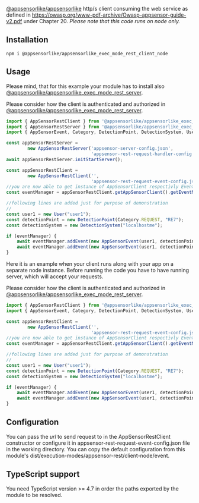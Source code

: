 [@appsensorlike/appsensorlike](https://www.npmjs.com/package/@appsensorlike/appsensorlike)  http/s client consuming the web service as defined in https://owasp.org/www-pdf-archive/Owasp-appsensor-guide-v2.pdf under Chapter 20. 
*Please note that this code runs on node only.*


Installation
 ---
 `````
 npm i @appsensorlike/appsensorlike_exec_mode_rest_client_node
 `````


Usage
---
Please mind, that for this example your module has to install also [@appsensorlike/appsensorlike_exec_mode_rest_server](https://www.npmjs.com/package/@appsensorlike/appsensorlike_exec_mode_rest_server).

Please consider how the client is authenticated and authorized in [@appsensorlike/appsensorlike_exec_mode_rest_server](https://www.npmjs.com/package/@appsensorlike/appsensorlike_exec_mode_rest_server).
`````javascript
import { AppSensorRestClient } from '@appsensorlike/appsensorlike_exec_mode_rest_client_node';
import { AppSensorRestServer } from '@appsensorlike/appsensorlike_exec_mode_rest_server';
import { AppSensorEvent, Category, DetectionPoint, DetectionSystem, User } from "@appsensorlike/appsensorlike/core/core.js";

const appSensorRestServer = 
        new AppSensorRestServer('appsensor-server-config.json',
                                'appsensor-rest-request-handler-config.json');
await appSensorRestServer.initStartServer();

const appSensorRestClient = 
        new AppSensorRestClient('',
                                'appsensor-rest-request-event-config.json');
//you are now able to get instance of AppSensorClient respectivly EventManager and to send events to the server
const eventManager = appSensorRestClient.getAppSensorClient().getEventManager();

//following lines are added just for purpose of demonstration
//
const user1 = new User("user1");
const detectionPoint = new DetectionPoint(Category.REQUEST, "RE7");
const detectionSystem = new DetectionSystem("localhostme");

if (eventManager) {
    await eventManager.addEvent(new AppSensorEvent(user1, detectionPoint, detectionSystem)); 
    await eventManager.addEvent(new AppSensorEvent(user1, detectionPoint, detectionSystem)); //new instance every time to set timestamp
}
`````

Here it is an example when your client runs along with your app on a separate node instance.
Before running the code you have to have running server, which will accept your requests.

Please consider how the client is authenticated and authorized in [@appsensorlike/appsensorlike_exec_mode_rest_server](https://www.npmjs.com/package/@appsensorlike/appsensorlike_exec_mode_rest_server).
`````javascript
import { AppSensorRestClient } from '@appsensorlike/appsensorlike_exec_mode_rest_client_node';
import { AppSensorEvent, Category, DetectionPoint, DetectionSystem, User } from "@appsensorlike/appsensorlike/core/core.js";

const appSensorRestClient = 
        new AppSensorRestClient('',
                                'appsensor-rest-request-event-config.json');
//you are now able to get instance of AppSensorClient respectivly EventManager and to send events to the server
const eventManager = appSensorRestClient.getAppSensorClient().getEventManager();

//following lines are added just for purpose of demonstration
//
const user1 = new User("user1");
const detectionPoint = new DetectionPoint(Category.REQUEST, "RE7");
const detectionSystem = new DetectionSystem("localhostme");

if (eventManager) {
    await eventManager.addEvent(new AppSensorEvent(user1, detectionPoint, detectionSystem)); 
    await eventManager.addEvent(new AppSensorEvent(user1, detectionPoint, detectionSystem)); //new instance every time to set timestamp
}
`````

Configuration
---
You can pass the *url* to send request to in the AppSensorRestClient constructor or configure it in appsensor-rest-request-event-config.json file in the working directory. You can copy the default configuration from this module's dist/execution-modes/appsensor-rest/client-node/event.


TypeScript support
---
You need TypeScript version >= 4.7 in order the paths exported by the module to be resolved.